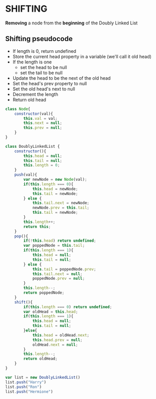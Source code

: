 # SHIFTING
__Removing__ a node from the __beginning__ of the Doubly Linked List

## Shifting pseudocode
- If length is 0, return undefined
- Store the current head property in a variable (we'll call it old head)
- If the length is one
  - set the head to be null
  - set the tail to be null
- Update the head to be the next of the old head
- Set the head's prev property to null
- Set the old head's next to null
- Decrement the length
- Return old head

```javascript
class Node{
    constructor(val){
        this.val = val;
        this.next = null;
        this.prev = null;
    }
}

class DoublyLinkedList {
    constructor(){
        this.head = null;
        this.tail = null;
        this.length = 0;
    }
    push(val){
        var newNode = new Node(val);
        if(this.length === 0){
            this.head = newNode;
            this.tail = newNode;
        } else {
            this.tail.next = newNode;
            newNode.prev = this.tail;
            this.tail = newNode;
        }
        this.length++;
        return this;
    }
    pop(){
        if(!this.head) return undefined;
        var poppedNode = this.tail;
        if(this.length === 1){
            this.head = null;
            this.tail = null;
        } else {
            this.tail = poppedNode.prev;
            this.tail.next = null;
            poppedNode.prev = null;
        }
        this.length--;
        return poppedNode;
    }
    shift(){
        if(this.length === 0) return undefined;
        var oldHead = this.head;
        if(this.length === 1){
            this.head = null;
            this.tail = null;
        }else{
            this.head = oldHead.next;
            this.head.prev = null;
            oldHead.next = null;
        }
        this.length--;
        return oldHead;
    }
}

var list = new DoublyLinkedList()
list.push("Harry")
list.push("Ron")
list.push("Hermione")
```
